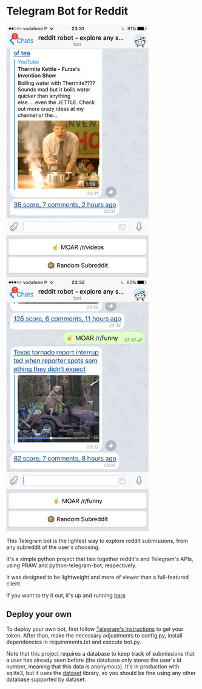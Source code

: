 # Telegram Bot for Reddit

![](https://raw.githubusercontent.com/danlou/telegram-reddit/master/screenshots/rdtg1.jpg) ![](https://raw.githubusercontent.com/danlou/telegram-reddit/master/screenshots/rdtg2.jpg)

This Telegram bot is the lightest way to explore reddit submissions, from any subreddit of the user's choosing.

It's a simple python project that ties together reddit's and Telegram's APIs, using PRAW and python-telegram-bot, respectively.

It was designed to be lightweight and more of viewer than a full-featured client.

If you want to try it out, it's up and running [here](https://telegram.me/RedditRobot)

## Deploy your own

To deploy your own bot, first follow [Telegram's instructions](https://telegram.me/botfather) to get your token.
After than, make the necessary adjustments to config.py, install dependencies in requirements.txt and execute bot.py.

Note that this project requires a database to keep track of submissions that a user has already seen before (the database only stores the user's id number, meaning that this data is anonymous). It's in production with sqlite3, but it uses the [dataset](https://dataset.readthedocs.org) library, so you should be fine using any other database supported by dataset.